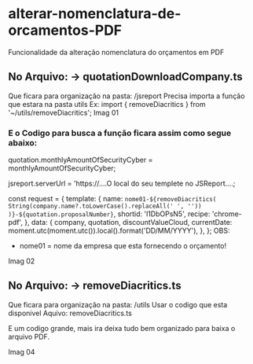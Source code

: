 # alterar-nomenclatura-de-orcamentos-PDF
Funcionalidade da alteração nomenclatura do orçamentos em PDF

## No Arquivo: -> quotationDownloadCompany.ts
Que ficara para organização na pasta: /jsreport
Precisa importa a função que estara na pasta utils
Ex:
import { removeDiacritics } from '~/utils/removeDiacritics';
Imag 01

### E o Codigo para busca a função ficara assim como segue abaixo:

quotation.monthlyAmountOfSecurityCyber = monthlyAmountOfSecurityCyber;

  jsreport.serverUrl =
    'https://....O local do seu templete no JSReport....;

  const request = {
    template: {
      name: `nome01-${removeDiacritics(
        String(company.name?.toLowerCase().replaceAll(' ', ''))
      )}-${quotation.proposalNumber}`,
      shortid: 'l1DbOPsN5',
      recipe: 'chrome-pdf',
    },
    data: {
      company,
      quotation,
      discountValueCloud,
      currentDate: moment.utc(moment.utc()).local().format('DD/MM/YYYY'),
    },
  };
OBS: 
- nome01 = nome da empresa que esta fornecendo o orçamento!

Imag 02

## No Arquivo: -> removeDiacritics.ts
Que ficara para organização na pasta: /utils
Usar o codigo que esta disponivel Aquivo: removeDiacritics.ts

E um codigo grande, mais ira deixa tudo bem organizado para baixa o arquivo PDF.

Imag 04
